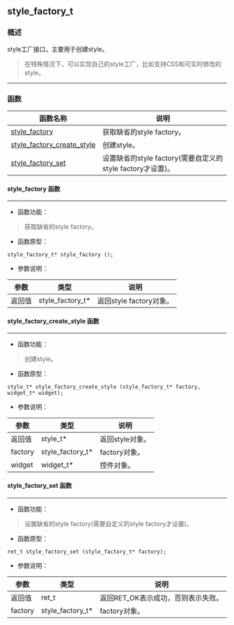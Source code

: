 ## style\_factory\_t
### 概述
style工厂接口，主要用于创建style。> 在特殊情况下，可以实现自己的style工厂，比如支持CSS和可实时修改的style。
----------------------------------
### 函数
<p id="style_factory_t_methods">

| 函数名称 | 说明 | 
| -------- | ------------ | 
| <a href="#style_factory_t_style_factory">style\_factory</a> | 获取缺省的style factory。 |
| <a href="#style_factory_t_style_factory_create_style">style\_factory\_create\_style</a> | 创建style。 |
| <a href="#style_factory_t_style_factory_set">style\_factory\_set</a> | 设置缺省的style factory(需要自定义的style factory才设置)。 |
#### style\_factory 函数
-----------------------

* 函数功能：

> <p id="style_factory_t_style_factory">获取缺省的style factory。

* 函数原型：

```
style_factory_t* style_factory ();
```

* 参数说明：

| 参数 | 类型 | 说明 |
| -------- | ----- | --------- |
| 返回值 | style\_factory\_t* | 返回style factory对象。 |
#### style\_factory\_create\_style 函数
-----------------------

* 函数功能：

> <p id="style_factory_t_style_factory_create_style">创建style。

* 函数原型：

```
style_t* style_factory_create_style (style_factory_t* factory, widget_t* widget);
```

* 参数说明：

| 参数 | 类型 | 说明 |
| -------- | ----- | --------- |
| 返回值 | style\_t* | 返回style对象。 |
| factory | style\_factory\_t* | factory对象。 |
| widget | widget\_t* | 控件对象。 |
#### style\_factory\_set 函数
-----------------------

* 函数功能：

> <p id="style_factory_t_style_factory_set">设置缺省的style factory(需要自定义的style factory才设置)。

* 函数原型：

```
ret_t style_factory_set (style_factory_t* factory);
```

* 参数说明：

| 参数 | 类型 | 说明 |
| -------- | ----- | --------- |
| 返回值 | ret\_t | 返回RET\_OK表示成功，否则表示失败。 |
| factory | style\_factory\_t* | factory对象。 |
